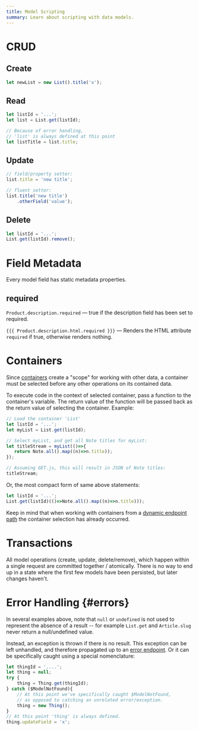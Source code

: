 ```yaml
---
title: Model Scripting
summary: Learn about scripting with data models.
---
```


# CRUD

## Create

```javascript
let newList = new List().title('x');
```

## Read

```javascript
let listId = '...';
let list = List.get(listId);

// Because of error handling,
// 'list' is always defined at this point
let listTitle = list.title;
```

## Update

```javascript
// field/property setter:
list.title = 'new title';

// fluent setter:
list.title('new title')
    .otherField('value');
```

## Delete

```javascript
let listId = '...';
List.get(listId).remove();
```

# Field Metadata

Every model field has static metadata properties.

## required

`Product.description.required` &mdash; true if the description field has been set to required.

`{{{ Product.description.html.required }}}` &mdash; Renders the HTML attribute `required` if true, otherwise renders nothing.
        
# Containers

Since [containers](/🗄/Article/models/containers.md) create a "scope" for
working with other data, a container must be selected
before any other operations on its contained data.

To execute code in the context of selected container, pass a function
to the container's variable.  The return value of the function
will be passed back as the return value of selecting the container.
Example:

```javascript
// Load the container 'List'
let listId = '...';
let myList = List.get(listId);

// Select myList, and get all Note titles for myList:
let titleStream = myList(()=>{
   return Note.all().map((n)=>n.title));
});

// Assuming GET.js, this will result in JSON of Note titles:
titleStream;
```

Or, the most compact form of same above statements:

```javascript
let listId = '...';
List.get(listId)(()=>Note.all().map((n)=>n.title)));
```

Keep in mind that when working with containers from a
[dynamic endpoint path](/🗄/Article/endpoints/dynamic.md)
the container selection has already occurred.

# Transactions

All model operations (create, update, delete/remove), which happen
within a single request are committed together / atomically.
There is no way to end up in a state where the first few models have
been persisted, but later changes haven't.

# Error Handling {#errors}

In several examples above, note that `null` or `undefined`
is not used to represent the absence of a result -- for example `List.get` and
`Article.slug` never return a null/undefined value.

Instead, an exception is thrown if there is no result.  This exception can be left unhandled,
and therefore propagated up to an [error endpoint](/🗄/Article/endpoints/errors.md).
Or it can be specifically caught using a special nomenclature:

```javascript
let thingId = '....';
let thing = null;
try {
    thing = Thing.get(thingId);
} catch ($ModelNotFound){
    // At this point we've specifically caught $ModelNotFound,
    // as opposed to catching an unrelated error/exception.
    thing = new Thing();
}
// At this point 'thing' is always defined.
thing.updateField = 'x';
```